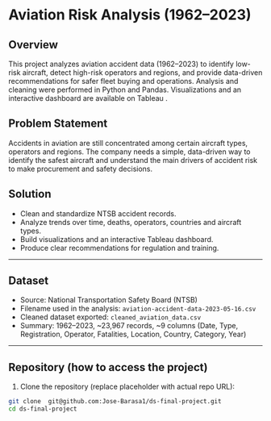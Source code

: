 # Aviation Risk Analysis (1962–2023)

## Overview
This project analyzes aviation accident data (1962–2023) to identify low-risk aircraft, detect high-risk operators and regions, and provide data-driven recommendations for safer fleet buying and operations. Analysis and cleaning were performed in Python and Pandas. Visualizations and an interactive dashboard are available on Tableau .

## Problem Statement
Accidents in aviation are still concentrated among certain aircraft types, operators and regions. The company needs a simple, data-driven way to identify the safest aircraft and understand the main drivers of accident risk to make procurement and safety decisions.

## Solution 
- Clean and standardize NTSB accident records.  
- Analyze trends over time, deaths, operators, countries and aircraft types.  
- Build visualizations and an interactive Tableau dashboard.  
- Produce clear recommendations for  regulation and training.

---

## Dataset
- Source: National Transportation Safety Board (NTSB)  
- Filename used in the analysis: `aviation-accident-data-2023-05-16.csv`  
- Cleaned dataset exported: `cleaned_aviation_data.csv`  
- Summary: 1962–2023, ~23,967 records, ~9 columns (Date, Type, Registration, Operator, Fatalities, Location, Country, Category, Year)

---

## Repository (how to access the project)
1. Clone the repository (replace placeholder with actual repo URL):
```bash
git clone  git@github.com:Jose-Barasa1/ds-final-project.git 
cd ds-final-project

